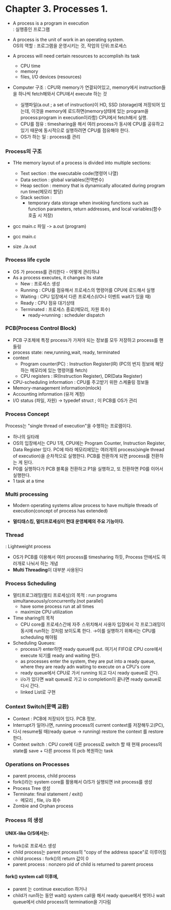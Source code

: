 # Chapter 3. Processes 1.

- A process is a program in execution  
: 실행중인 프로그램

- A process is the unit of work in an operating system.  
OS의 역할 : 프로그램을 운영시키는 것, 작업의 단위:프로세스

- A process will need certain resources to accomplish its task
  - CPU time
  - memory
  - files, I/O devices (resources)

- Computer 구조 : CPU와 memory가 연결되어있고, memory에서 instruction들을 하나씩 fetch해와서 CPU에서 execute 하는 것

  - 실행파일(a.out ; a set of instruction)이 HD, SSD (storage)에 저장되어 있는데, 이것을 memory에 로드하면(memory상태에 있는 program을 process:program in execution이라함) CPU에서 fetch해서 실행.  
  - CPU를 점유 : timesharing을 해서 여러 process가 동시에 CPU를 공유하고 있기 때문에 동시적으로 실행하려면 CPU를 점유해야 한다. 
  - OS가 하는 일 : process를 관리

### Process의 구조
- THe memory layout of a process is divided into multiple sections:
  - Text section : the executable code(명령어 나열)
  - Data section : global variables(전역변수)
  - Heap section : memory that is dynamically allocated during program run time(메모리 할당)
  - Stack section : 
    - temporary data storage when invoking functions such as function parameters, return addresses, and local variables(함수 호출 시 저장)

- gcc main.c 파일 -> a.out (program)
- gcc main.c
- size ./a.out

### Process life cycle
- OS 가 process를 관리한다 - 어떻게 관리하냐 
- As a process executes, it changes its state
  - New : 프로세스 생성
  - Running : CPU를 점유해서 프로세스의 명령어를 CPU에 로드해서 실행
  - Waiting : CPU 입장에서 다른 프로세스(I/O나 이벤트 wait가 있을 때)
  - Ready : CPU 점유 대기상태
  - Terminated : 프로세스 종료(메모리, 자원 회수)
    - ready&rarr;running : scheduler dispatch

### PCB(Process Control Block) 
  - PCB 구조체에 특정 process가 가져야 되는 정보를 모두 저장하고 process를 핸들링
  - process state: new,running,wait, ready, terminated
  - context
    - Program counter(PC) : Instruction Register(IR) (PC의 번지 정보에 해당하는 메모리에 있는 명령어를 fetch)
    - CPU registers : IR(Instruction Register), DR(Data Register)
  - CPU-scheduling information : CPU를 주고받기 위한 스케쥴링 정보들
  - Memory-management information(mlock)
  - Accounting information (유저 계정)
  - I/O status (파일, 자원)
&rarr; typedef struct ; 이 PCB를 OS가 관리

### Process Concept

Process는 "single thread of execution"을 수행하는 프로램이다.
- 하나의 실타래
- OS의 입장에서는 CPU 1개, CPU에는 Program Counter, Instruction Register, Data Register 있다. PC에 따라 메모리에있는 여러개의 process(single thread of execution)을 순차적으로 실행한다. PCB를 전환하게 되면 process를 전환하는 게 된다. 
- P0를 실행하다가 PCB 블록을 전환하고 P1을 실행하고, 또 전환하면 P0를 이어서 실행한다. 
- 1 task at a time 

### Multi processing
- Modern operating systems allow process to have multiple threads of execution(concept of process has extended)

- **멀티태스킹, 멀티프로세싱이 현대 운영체제의 주요 기능이다.**

### Thread
: Lightweight process
- OS가 PCB를 이용해서 여러 process를 timesharing 하듯, Process 안에서도 여러개로 나눠서 하는 개념
- **Multi Threading**이 대부분 사용된다

### Process Scheduling

- 멀티프로그래밍(멀티 프로세싱)의 목적 : run programs simultaneuously/concurrently.(not parallel)
  - have some process run at all times
  - maximize CPU utilization
- Time sharing의 목적
  - CPU core를 프로세스간에 자주 스위치해서 사용자 입장에서 각 프로그래밍이 동시에 run하는 것처럼 보이도록 한다.
&rarr;이를 실행하기 위해서는 CPU를 scheduling 해야됨
- Scheduling Queues:
  - process가 enter하면 ready queue에 put. 여기서 FIFO로 CPU core에서 execute 되기를 ready and waiting 한다. 
  - as processes enter the system, they are put into a ready queue, where they are ready adn waiting to execute on a CPU's core
  - ready queue에서 CPU로 가서 running 되고 다시 ready queue로 간다.
  - i/o가 있다면 wait queue로 가고 io completion이 끝나면 ready queue로 다시 간다.
  - linked List로 구현 


### Context Switch(문맥 교환)
- Context : PCB에 저장되어 있다. PCB 정보. 
- Interrupt가 일어나면, running process의 current context를 저장해두고(PC), 
- 다시 resume될 때(ready queue &rarr; running) restore the context 를 restore한다.
- Context switch : CPU core에 다른 process로 switch 할 때 현재 process의 state를 save + 다른 process 의 pcb 복원하는 task

### Operations on Processes
- parent process, child process
- fork()라는 system core를 활용해서 O/S가 실행되면 init process를 생성
- Process Tree 생성
- Terminate: final statement / exit()
  - 메모리 , file, i/o 회수
- Zombie and Orphan process

### Process 의 생성

#### UNIX-like O/S에서는:

- fork()로 프로세스 생성
- child process는 parent process의 "copy of the address space"로 이루어짐
- child process : fork()의 return 값이 0
- parent process : nonzero pid of child is returned to parent process

#### fork() system call 이후에,

- parent 는 continue execution 하거나
- child가 run하는 동안 wait() system call을 해서 ready queue에서 벗어나 wait queue에서 child process의 termination을 기다림
